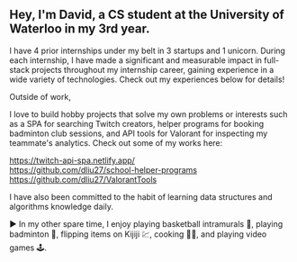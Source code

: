 ## Hey, I'm David, a CS student at the University of Waterloo in my 3rd year. 

I have 4 prior internships under my belt in 3 startups and 1 unicorn. During each internship, I have made a significant and measurable impact in full-stack projects throughout my internship career, gaining experience in a wide variety of technologies. Check out my experiences below for details!

Outside of work, 

I love to build hobby projects that solve my own problems or interests such as a SPA for searching Twitch creators, helper programs for booking badminton club sessions, and API tools for Valorant for inspecting my teammate's analytics. Check out some of my works here:

https://twitch-api-spa.netlify.app/
<br>
https://github.com/dliu27/school-helper-programs
<br>
https://github.com/dliu27/ValorantTools

I have also been committed to the habit of learning data structures and algorithms knowledge daily. 

▶ In my other spare time, I enjoy playing basketball intramurals 🏀, playing badminton 🏸, flipping items on Kijiji 💹, cooking 👨‍🍳, and playing video games 🕹.
